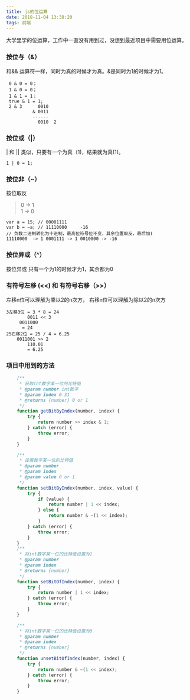 ```yaml
---
title: js的位运算
date: 2018-11-04 13:38:20
tags: 前端
---
```

大学里学的位运算，工作中一直没有用到过，没想到最近项目中需要用位运算。

### 按位与（&）
和&& 运算符一样，同时为真的时候才为真。&是同时为1的时候才为1。

```
 0 & 0 = 0；
 1 & 0 = 0；
 1 & 1 = 1；
 true & 1 = 1;
 2 & 3      0010
          & 0011
          ------
            0010  2
```
### 按位或（|）
| 和 || 类似，只要有一个为真（1)，结果就为真(1)。
```
1 | 0 = 1;
```
### 按位非（~）
按位取反 
> 0 -> 1  
> 1 -> 0

```
var a = 15; // 00001111
var b = ~a; // 11110000     -16
// 负数二进制转化为十进制，最高位符号位不变，其余位置取反，最后加1
11110000  -> 1 0001111 -> 1 0010000 -> -16

```

### 按位异或（^）
按位异或 只有一个为1的时候才为1，其余都为0

### 有符号左移 (<<) 和  有符号右移（>>）
左移n位可以理解为乘以2的n次方，
右移n位可以理解为除以2的n次方
```
3左移3位 = 3 * 8 = 24
        0011 << 3
     0011000
      = 24
25右移2位 = 25 / 4 = 6.25
    0011001 >> 2
        110.01
        = 6.25
```
### 项目中用到的方法

```javascript
    /**
     * 获取int数字某一位的比特值
     * @param number int数字
     * @param index 0-31
     * @returns {number} 0 or 1
     */
    function getBitByIndex(number, index) {
        try {
            return number >> index & 1;
        } catch (error) {
            throw error;
        }
    }

    /**
     * 设置数字某一位的比特值
     * @param number
     * @param index
     * @param value 0 or 1
     */
    function setBitByIndex(number, index, value) {
        try {
            if (value) {
                return number | 1 << index;
            } else {
                return number & ~(1 << index);
            }
        } catch (error) {
            throw error;
        }
    }
    /**
     * 将int数字某一位的比特值设置为1
     * @param number
     * @param index
     * @returns {number}
     */
    function setBitOfIndex(number, index) {
        try {
            return number | 1 << index;
        } catch (error) {
            throw error;
        }
    }

    /**
     * 将int数字某一位的比特值设置为0
     * @param number
     * @param index
     * @returns {number}
     */
    function unsetBitOfIndex(number, index) {
        try {
            return number & ~(1 << index);
        } catch (error) {
            throw error;
        }
    }
```